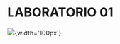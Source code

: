 # LABORATORIO 01
![](https://upload.wikimedia.org/wikipedia/commons/3/3a/LOGO_UNSA.png){width='100px'}
